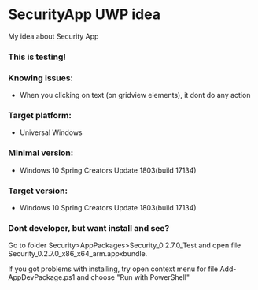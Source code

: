 # SecurityApp UWP idea
My idea about  Security App

### This is testing!

### Knowing issues:
- When you clicking on text (on gridview elements), it dont do any action

### Target platform:
- Universal Windows

### Minimal version:
- Windows 10 Spring Creators Update 1803(build 17134)

### Target version:
- Windows 10 Spring Creators Update 1803(build 17134)

### Dont developer, but want install and see?
Go to folder Security>AppPackages>Security_0.2.7.0_Test and open file Security_0.2.7.0_x86_x64_arm.appxbundle.

If you got problems with installing, try open context menu for file Add-AppDevPackage.ps1 and choose "Run with PowerShell"
